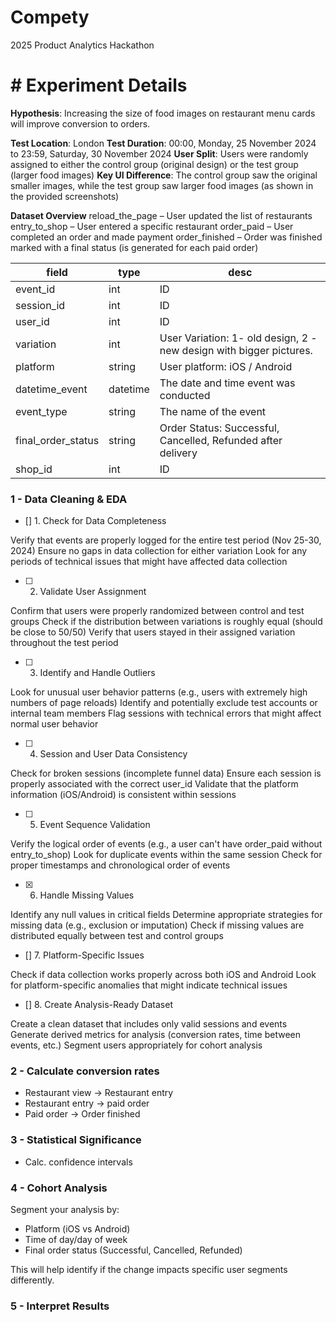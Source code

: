 # Compety
2025 Product Analytics Hackathon


# # Experiment Details

**Hypothesis**: Increasing the size of food images on restaurant menu cards will improve conversion to orders.

**Test Location**: London
**Test Duration**: 00:00, Monday, 25 November 2024 to 23:59, Saturday, 30 November 2024
**User Split**: Users were randomly assigned to either the control group (original design) or the test group (larger food
images)
**Key UI Difference**: The control group saw the original smaller images, while the test group saw larger food images (as shown in the provided screenshots)

**Dataset Overview**
reload_the_page – User updated the list of restaurants
entry_to_shop – User entered a specific restaurant
order_paid – User completed an order and made payment
order_finished – Order was finished marked with a final status (is generated for each paid order)

| **field** | **type** | **desc** |
|-----------|----------|----------|
| event_id | int | ID |
| session_id | int | ID |
| user_id | int | ID |
| variation | int | User Variation: 1- old design, 2 - new design with bigger pictures. |
| platform | string | User platform: iOS / Android |
| datetime_event | datetime | The date and time event was conducted |
| event_type | string | The name of the event |
| final_order_status | string | Order Status: Successful, Cancelled, Refunded after delivery |
| shop_id | int | ID |

### 1 - Data Cleaning & EDA
- [] 1. Check for Data Completeness

Verify that events are properly logged for the entire test period (Nov 25-30, 2024)
Ensure no gaps in data collection for either variation
Look for any periods of technical issues that might have affected data collection

- [ ] 2. Validate User Assignment

Confirm that users were properly randomized between control and test groups
Check if the distribution between variations is roughly equal (should be close to 50/50)
Verify that users stayed in their assigned variation throughout the test period

- [ ] 3. Identify and Handle Outliers

Look for unusual user behavior patterns (e.g., users with extremely high numbers of page reloads)
Identify and potentially exclude test accounts or internal team members
Flag sessions with technical errors that might affect normal user behavior

- [ ] 4. Session and User Data Consistency

Check for broken sessions (incomplete funnel data)
Ensure each session is properly associated with the correct user_id
Validate that the platform information (iOS/Android) is consistent within sessions

- [ ] 5. Event Sequence Validation

Verify the logical order of events (e.g., a user can't have order_paid without entry_to_shop)
Look for duplicate events within the same session
Check for proper timestamps and chronological order of events

- [x] 6. Handle Missing Values

Identify any null values in critical fields
Determine appropriate strategies for missing data (e.g., exclusion or imputation)
Check if missing values are distributed equally between test and control groups

- [] 7. Platform-Specific Issues

Check if data collection works properly across both iOS and Android
Look for platform-specific anomalies that might indicate technical issues

- [] 8. Create Analysis-Ready Dataset

Create a clean dataset that includes only valid sessions and events
Generate derived metrics for analysis (conversion rates, time between events, etc.)
Segment users appropriately for cohort analysis

### 2 - Calculate conversion rates 
- Restaurant view → Restaurant entry
- Restaurant entry → paid order
- Paid order → Order finished 

### 3 - Statistical Significance
- Calc. confidence intervals

### 4 - Cohort Analysis

Segment your analysis by:

- Platform (iOS vs Android)
- Time of day/day of week
- Final order status (Successful, Cancelled, Refunded)

This will help identify if the change impacts specific user segments differently.

### 5 - Interpret Results

